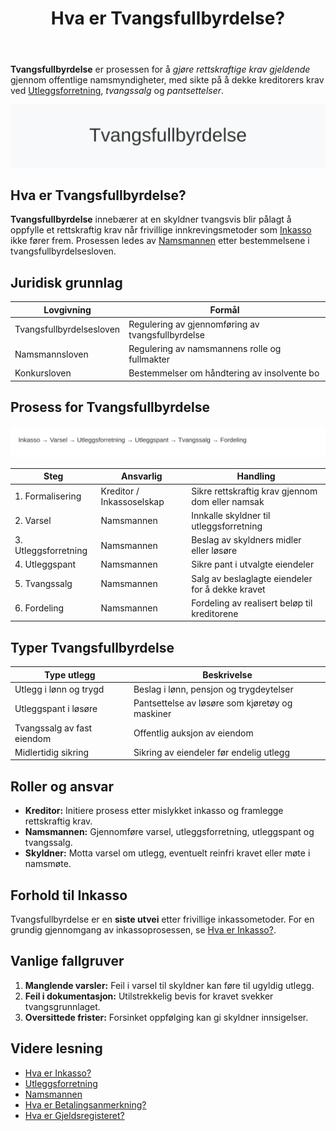 ﻿---
title: "Hva er Tvangsfullbyrdelse?"
seoTitle: "Hva er Tvangsfullbyrdelse?"
meta_description: '**Tvangsfullbyrdelse** er prosessen for å *gjøre rettskraftige krav gjeldende* gjennom offentlige namsmyndigheter, med sikte på å dekke kreditorers krav ved...'
slug: tvangsfullbyrdelse
type: blog
layout: pages/single
---

**Tvangsfullbyrdelse** er prosessen for å *gjøre rettskraftige krav gjeldende* gjennom offentlige namsmyndigheter, med sikte på å dekke kreditorers krav ved [Utleggsforretning](/blogs/regnskap/utleggsforretning "Hva er Utleggsforretning? Guide til utleggsforretning i Norge"), *tvangssalg* og *pantsettelser*.

![Illustrasjon av tvangsfullbyrdelse-prosessen](tvangsfullbyrdelse-image.svg)

## Hva er Tvangsfullbyrdelse?

**Tvangsfullbyrdelse** innebærer at en skyldner tvangsvis blir pålagt å oppfylle et rettskraftig krav når frivillige innkrevingsmetoder som [Inkasso](/blogs/regnskap/hva-er-inkasso "Hva er Inkasso? Komplett Guide til Inkassovirksomhet og Fordringshåndtering") ikke fører frem. Prosessen ledes av [Namsmannen](/blogs/regnskap/namsmannen "Namsmannen: Norsk tvangsfullbyrdelse og Namsmannens rolle") etter bestemmelsene i tvangsfullbyrdelsesloven.

## Juridisk grunnlag

| Lovgivning               | Formål                                                          |
|--------------------------|-----------------------------------------------------------------|
| Tvangsfullbyrdelsesloven | Regulering av gjennomføring av tvangsfullbyrdelse               |
| Namsmannsloven           | Regulering av namsmannens rolle og fullmakter                   |
| Konkursloven             | Bestemmelser om håndtering av insolvente bo                     |

## Prosess for Tvangsfullbyrdelse

![Tvangsfullbyrdelsesprosess](tvangsfullbyrdelse-prosess.svg)

| Steg               | Ansvarlig                     | Handling                                                  |
|--------------------|-------------------------------|-----------------------------------------------------------|
| 1. Formalisering   | Kreditor / Inkassoselskap     | Sikre rettskraftig krav gjennom dom eller namsak           |
| 2. Varsel          | Namsmannen                    | Innkalle skyldner til utleggsforretning                    |
| 3. Utleggsforretning| Namsmannen                   | Beslag av skyldners midler eller løsøre                    |
| 4. Utleggspant     | Namsmannen                    | Sikre pant i utvalgte eiendeler                            |
| 5. Tvangssalg      | Namsmannen                    | Salg av beslaglagte eiendeler for å dekke kravet           |
| 6. Fordeling       | Namsmannen                    | Fordeling av realisert beløp til kreditorene               |

## Typer Tvangsfullbyrdelse

| Type utlegg                 | Beskrivelse                                   |
|-----------------------------|-----------------------------------------------|
| Utlegg i lønn og trygd      | Beslag i lønn, pensjon og trygdeytelser       |
| Utleggspant i løsøre        | Pantsettelse av løsøre som kjøretøy og maskiner|
| Tvangssalg av fast eiendom  | Offentlig auksjon av eiendom                   |
| Midlertidig sikring         | Sikring av eiendeler før endelig utlegg        |

## Roller og ansvar

* **Kreditor:** Initiere prosess etter mislykket inkasso og framlegge rettskraftig krav.
* **Namsmannen:** Gjennomføre varsel, utleggsforretning, utleggspant og tvangssalg.
* **Skyldner:** Motta varsel om utlegg, eventuelt reinfri kravet eller møte i namsmøte.

## Forhold til Inkasso

Tvangsfullbyrdelse er en **siste utvei** etter frivillige inkassometoder. For en grundig gjennomgang av inkassoprosessen, se [Hva er Inkasso?](/blogs/regnskap/hva-er-inkasso "Hva er Inkasso? Komplett Guide til Inkassovirksomhet og Fordringshåndtering").

## Vanlige fallgruver

1. **Manglende varsler:** Feil i varsel til skyldner kan føre til ugyldig utlegg.
2. **Feil i dokumentasjon:** Utilstrekkelig bevis for kravet svekker tvangsgrunnlaget.
3. **Oversittede frister:** Forsinket oppfølging kan gi skyldner innsigelser.

## Videre lesning

* [Hva er Inkasso?](/blogs/regnskap/hva-er-inkasso "Hva er Inkasso? Komplett Guide til Inkassovirksomhet og Fordringshåndtering")
* [Utleggsforretning](/blogs/regnskap/utleggsforretning "Hva er Utleggsforretning? Guide til utleggsforretning i Norge")
* [Namsmannen](/blogs/regnskap/namsmannen "Namsmannen: Norsk tvangsfullbyrdelse og Namsmannens rolle")
* [Hva er Betalingsanmerkning?](/blogs/regnskap/betalingsanmerkning "Betalingsanmerkning i Norsk Regnskap")
* [Hva er Gjeldsregisteret?](/blogs/regnskap/gjeldsregisteret "Hva er Gjeldsregisteret? En Guide til Gjeldsregisteret")










